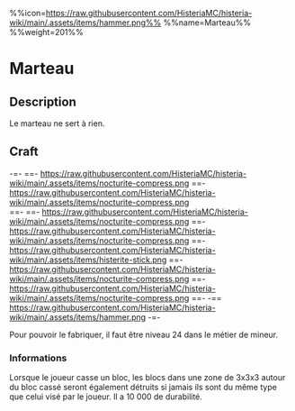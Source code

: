 %%icon=https://raw.githubusercontent.com/HisteriaMC/histeria-wiki/main/.assets/items/hammer.png%%
%%name=Marteau%%
%%weight=201%%
# Marteau

## Description
Le marteau ne sert à rien.

## Craft
-=-
 ==- https://raw.githubusercontent.com/HisteriaMC/histeria-wiki/main/.assets/items/nocturite-compress.png
 ==- https://raw.githubusercontent.com/HisteriaMC/histeria-wiki/main/.assets/items/nocturite-compress.png  
 ==- 
 ==- https://raw.githubusercontent.com/HisteriaMC/histeria-wiki/main/.assets/items/nocturite-compress.png
 ==- https://raw.githubusercontent.com/HisteriaMC/histeria-wiki/main/.assets/items/nocturite-compress.png
 ==- https://raw.githubusercontent.com/HisteriaMC/histeria-wiki/main/.assets/items/histerite-stick.png
 ==- https://raw.githubusercontent.com/HisteriaMC/histeria-wiki/main/.assets/items/nocturite-compress.png
 ==- https://raw.githubusercontent.com/HisteriaMC/histeria-wiki/main/.assets/items/nocturite-compress.png
 ==- 
 -== https://raw.githubusercontent.com/HisteriaMC/histeria-wiki/main/.assets/items/hammer.png
-=-

Pour pouvoir le fabriquer, il faut être niveau 24 dans le métier de mineur.

### Informations
Lorsque le joueur casse un bloc, les blocs dans une zone de 3x3x3 autour du bloc cassé seront également détruits si jamais ils sont du même type que celui visé par le joueur.
Il a 10 000 de durabilité.
